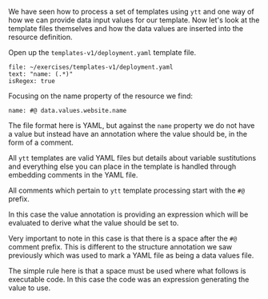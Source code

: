 We have seen how to process a set of templates using ``ytt`` and one way of
how we can provide data input values for our template. Now let's look at the
template files themselves and how the data values are inserted into the
resource definition.

Open up the ``templates-v1/deployment.yaml`` template file.

```editor:select-matching-text
file: ~/exercises/templates-v1/deployment.yaml
text: "name: (.*)"
isRegex: true
```

Focusing on the name property of the resource we find:

```
name: #@ data.values.website.name
```

The file format here is YAML, but against the ``name`` property we do not have
a value but instead have an annotation where the value should be, in the form
of a comment.

All ``ytt`` templates are valid YAML files but details about variable
sustitutions and everything else you can place in the template is handled
through embedding comments in the YAML file.

All comments which pertain to ``ytt`` template processing start with the
``#@`` prefix.

In this case the value annotation is providing an expression which will be
evaluated to derive what the value should be set to.

Very important to note in this case is that there is a space after the ``#@``
comment prefix. This is different to the structure annotation we saw
previously which was used to mark a YAML file as being a data values file.

The simple rule here is that a space must be used where what follows is
executable code. In this case the code was an expression generating the value
to use.
